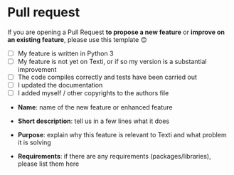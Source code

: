 # Pull request

If you are opening a Pull Request **to propose a new feature** or **improve on an existing feature**, please use this template :blush:

- [ ] My feature is written in Python 3
- [ ] My feature is not yet on Texti, or if so my version is a substantial improvement
- [ ] The code compiles correctly and tests have been carried out
- [ ] I updated the documentation
- [ ] I added myself / other copyrights to the authors file

* **Name**: name of the new feature or enhanced feature

* **Short description**: tell us in a few lines what it does

* **Purpose**: explain why this feature is relevant to Texti and what problem it is solving

* **Requirements**: if there are any requirements (packages/libraries), please list them here
